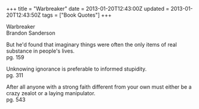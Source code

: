+++
title = "Warbreaker"
date = 2013-01-20T12:43:00Z
updated = 2013-01-20T12:43:50Z
tags = ["Book Quotes"]
+++

Warbreaker  
Brandon Sanderson

But he'd found that imaginary things were often the only items of real substance in people's lives.  
pg. 159

Unknowing ignorance is preferable to informed stupidity.  
pg. 311

After all anyone with a strong faith different from your own must either be a crazy zealot or a laying manipulator.  
pg. 543
